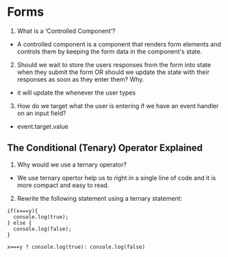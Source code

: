 # Forms
1. What is a ‘Controlled Component’?
 - A controlled component is a component that renders form elements and controls them by keeping the form data in the component's state.
2. Should we wait to store the users responses from the form into state when they submit the form OR should we update the state with their responses as soon as they enter them? Why.
- it will update the whenever the user types 

3. How do we target what the user is entering if we have an event handler on an input field?
- event.target.value
## The Conditional (Tenary) Operator Explained

1. Why would we use a ternary operator?
- We use ternary opertor help us to right in a single line of code and it is more compact and easy to read.
2. Rewrite the following statement using a ternary statement:
```
if(x===y){
  console.log(true);
} else {
  console.log(false);
}
```
```
x===y ? console.log(true): console.log(false)

```
